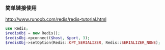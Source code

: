 ### 简单链接使用
http://www.runoob.com/redis/redis-tutorial.html
```php
use Redis;
$redisObj = new Redis();
$redisObj->pconnect($host, $port, 3);
$redisObj->setOption(Redis::OPT_SERIALIZER, Redis::SERIALIZER_NONE);
```
